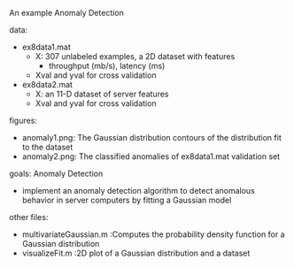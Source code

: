 An example Anomaly Detection

data: 
- ex8data1.mat
  - X: 307 unlabeled examples, a 2D dataset with features
    - throughput (mb/s), latency (ms)
  - Xval and yval for cross validation
- ex8data2.mat
  - X: an 11-D dataset of server features
  - Xval and yval for cross validation

figures:
- anomaly1.png: The Gaussian distribution contours of the distribution fit to the dataset
- anomaly2.png: The classified anomalies of ex8data1.mat validation set

goals: Anomaly Detection
- implement an anomaly detection algorithm to detect anomalous behavior in server computers by fitting a Gaussian model
  
other files:
- multivariateGaussian.m :Computes the probability density function for a Gaussian distribution
- visualizeFit.m :2D plot of a Gaussian distribution and a dataset
